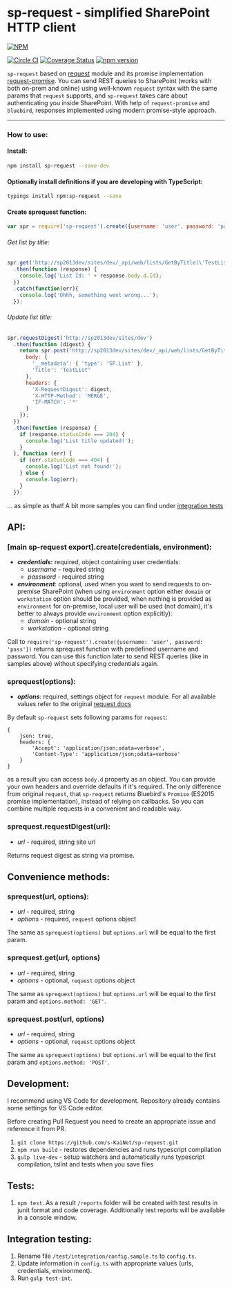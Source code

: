 # sp-request - simplified SharePoint HTTP client
[![NPM](https://nodei.co/npm/sp-request.png?mini=true)](https://nodei.co/npm/sp-request/)

[![Circle CI](https://circleci.com/gh/s-KaiNet/sp-request/tree/master.svg?style=shield&circle-token=c550cd1b34315e710c5e751dd4cffe5cb8e694fe)](https://circleci.com/gh/s-KaiNet/sp-request/tree/master)
[![Coverage Status](https://coveralls.io/repos/github/s-KaiNet/sp-request/badge.svg?branch=master)](https://coveralls.io/github/s-KaiNet/sp-request?branch=master)
[![npm version](https://badge.fury.io/js/sp-request.svg)](https://badge.fury.io/js/sp-request)

 `sp-request` based on [request](https://github.com/request/request) module and its promise implementation [request-promise](https://github.com/request/request-promise). You can send REST queries to SharePoint (works with both on-prem and online) using well-known `request` syntax with the same params that `request` supports, and `sp-request` takes care about authenticating you inside SharePoint. With help of `request-promise` and `bluebird`, responses implemented using modern promise-style approach.

---

### How to use:
#### Install:
```bash
npm install sp-request --save-dev
```
#### Optionally install definitions if you are developing with TypeScript:
```bash
typings install npm:sp-request --save
```
#### Create sprequest function:
```javascript
var spr = require('sp-request').create({username: 'user', password: 'pass'});
```
###### Get list by title:
```javascript
spr.get('http://sp2013dev/sites/dev/_api/web/lists/GetByTitle(\'TestList\')')
  .then(function (response) {
    console.log('List Id: ' + response.body.d.Id);
  })
  .catch(function(err){
    console.log('Ohhh, something went wrong...');
  });
```
###### Update list title:
```javascript
spr.requestDigest('http://sp2013dev/sites/dev')
  .then(function (digest) {
    return spr.post('http://sp2013dev/sites/dev/_api/web/lists/GetByTitle(\'TestList\')', {
      body: {
        '__metadata': { 'type': 'SP.List' },
        'Title': 'TestList'
      },
      headers: {
        'X-RequestDigest': digest,
        'X-HTTP-Method': 'MERGE',
        'IF-MATCH': '*'
      }
    });
  })
  .then(function (response) {
    if (response.statusCode === 204) {
      console.log('List title updated!');
    }
  }, function (err) {
    if (err.statusCode === 404) {
      console.log('List not found!');
    } else {
      console.log(err);
    }
  });
```
... as simple as that! A bit more samples you can find under [integration tests](https://github.com/s-KaiNet/sp-request/blob/master/test/integration/integration.spec.ts)

## API:
### [main sp-request export].create(credentials, environment):
 - **_credentials_:** required, object containing user credentials:
   - _username_ - required string
   - _password_ - required string
 - **_environment_**: optional, used when you want to send requests to on-premise SharePoint (when using `environment` option either `domain` or `workstation` option should be provided, when nothing is provided as `environment` for on-premise, local user will be used (not domain), it's better to always provide `environment` option explicitly):
   - _domain_ - optional string
   - _workstation_ - optional string

Call to `require('sp-request').create({username: 'user', password: 'pass'})` returns sprequest function with predefined username and password. You can use this function later to send REST queries (like in samples above) without specifying credentials again.
### sprequest(options):
 - **_options_**: required, settings object for `request` module. For all available values refer to the original [request docs](https://github.com/request/request#requestoptions-callback)

By default `sp-request` sets following params for `request`:
```
{
    json: true,
    headers: {
        'Accept': 'application/json;odata=verbose',
        'Content-Type': 'application/json;odata=verbose'
    }
}
```
as a result you can access `body.d` property as an object. You can provide your own headers and override defaults if it's required.
The only difference from original `request`, that `sp-request` returns Bluebird's `Promise` (ES2015 promise implementation), instead of relying on callbacks. So you can combine multiple requests in a convenient and readable way.
### sprequest.requestDigest(url):
 - _url_ - required, string site url

Returns request digest as string via promise.
## Convenience methods:
### sprequest(url, options):
 - _url_ - required, string
 - _options_ - required, `request` options object

The same as `sprequest(options)` but `options.url` will be equal to the first param.
### sprequest.get(url, options)
 - _url_ - required, string
 - _options_ - optional, `request` options object

The same as `sprequest(options)` but `options.url` will be equal to the first param and `options.method: 'GET'`.
### sprequest.post(url, options)
 - _url_ - required, string
 - _options_ - optional, `request` options object

The same as `sprequest(options)` but `options.url` will be equal to the first param and `options.method: 'POST'`.

## Development:
I recommend using VS Code for development. Repository already contains some settings for VS Code editor.

Before creating Pull Request you need to create an appropriate issue and reference it from PR.

1. `git clone https://github.com/s-KaiNet/sp-request.git`
2. `npm run build` - restores dependencies and runs typescript compilation
3. `gulp live-dev` - setup watchers and automatically runs typescript compilation, tslint and tests when you save files

## Tests:
1. `npm test`. As a result `/reports` folder will be created with test results in junit format and code coverage. Additionally test reports will be available in a console window.

## Integration testing:
1. Rename file `/test/integration/config.sample.ts` to `config.ts`.
2. Update information in `config.ts` with appropriate values (urls, credentials, environment).
3. Run `gulp test-int`.